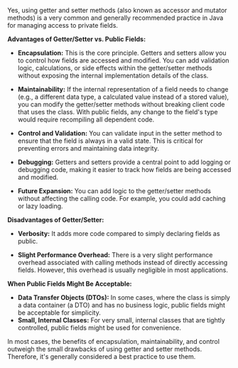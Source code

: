 Yes, using getter and setter methods (also known as accessor and mutator methods) is a very common and generally recommended practice in Java for managing access to private fields.

**Advantages of Getter/Setter vs. Public Fields:**

*   **Encapsulation:** This is the core principle. Getters and setters allow you to control how fields are accessed and modified. You can add validation logic, calculations, or side effects within the getter/setter methods without exposing the internal implementation details of the class.

*   **Maintainability:**  If the internal representation of a field needs to change (e.g., a different data type, a calculated value instead of a stored value), you can modify the getter/setter methods without breaking client code that uses the class.  With public fields, any change to the field's type would require recompiling all dependent code.

*   **Control and Validation:**  You can validate input in the setter method to ensure that the field is always in a valid state. This is critical for preventing errors and maintaining data integrity.

*   **Debugging:** Getters and setters provide a central point to add logging or debugging code, making it easier to track how fields are being accessed and modified.

*   **Future Expansion:** You can add logic to the getter/setter methods without affecting the calling code.  For example, you could add caching or lazy loading.

**Disadvantages of Getter/Setter:**

*   **Verbosity:** It adds more code compared to simply declaring fields as public.

*   **Slight Performance Overhead:** There is a very slight performance overhead associated with calling methods instead of directly accessing fields. However, this overhead is usually negligible in most applications.

**When Public Fields Might Be Acceptable:**

*   **Data Transfer Objects (DTOs):** In some cases, where the class is simply a data container (a DTO) and has no business logic, public fields might be acceptable for simplicity.
*   **Small, Internal Classes:** For very small, internal classes that are tightly controlled, public fields might be used for convenience.

In most cases, the benefits of encapsulation, maintainability, and control outweigh the small drawbacks of using getter and setter methods. Therefore, it's generally considered a best practice to use them.